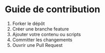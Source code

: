 # Guide de contribution

1. Forker le dépôt
2. Créer une branche feature
3. Ajouter votre contenu ou scripts
4. Committer les changements
5. Ouvrir une Pull Request
